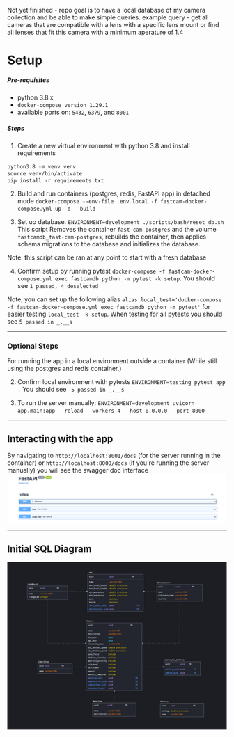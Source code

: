 Not yet finished - repo goal is to have a local database of my camera collection and be able to make simple queries. 
example query - get all cameras that are compatible with a lens with a specific lens mount or find all lenses that fit this camera with a minimum aperature of 1.4


# Setup
##### Pre-requisites
* python 3.8.x 
* `docker-compose version 1.29.1`
* available ports on: `5432`, `6379`, and `8001`

##### Steps

1. Create a new virtual environment with python 3.8 and install requirements

```
python3.8 -m venv venv
source venv/bin/activate
pip install -r requirements.txt
```

2. Build and run containers (postgres, redis, FastAPI app) in detached mode 
`docker-compose --env-file .env.local -f fastcam-docker-compose.yml up -d --build`
   

3. Set up database. `ENVIRONMENT=development ./scripts/bash/reset_db.sh` This script Removes the container `fast-cam-postgres` and the volume `fastcamdb_fast-cam-postgres`, rebuilds the container, then applies schema migrations to the database and initializes the database. 
   
Note: this script can be ran at any point to start with a fresh database

4. Confirm setup by running pytest `docker-compose -f fastcam-docker-compose.yml exec fastcamdb python -m pytest -k setup`. You should see `1 passed, 4 deselected`

Note, you can set up the following alias `alias local_test='docker-compose -f fastcam-docker-compose.yml exec fastcamdb python -m pytest'` for easier testing `local_test -k setup`. When testing for all pytests you should see `5 passed in _.__s`

---------------------------------------

### Optional Steps
For running the app in a local environment outside a container (While still using the postgres and redis container.)

2. Confirm local environment with pytests `ENVIRONMENT=testing pytest app .` You should see ` 5 passed in _.__s`

3. To run the server manually: `ENVIRONMENT=development uvicorn app.main:app --reload --workers 4 --host 0.0.0.0 --port 8000`

---------------------------------------

## Interacting with the app
By navigating to `http://localhost:8001/docs` (for the server running in the container) or `http://localhost:8000/docs` (if you're running the server manually)
you will see the swagger doc interface ![img.png](img.png)

---------------------------------------

## Initial SQL Diagram

![sqldb.png](sqldb.png)

